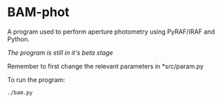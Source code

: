 BAM-phot
========

A program used to perform aperture photometry using PyRAF/IRAF and Python.

*The program is still in it's beta stage*

Remember to first change the relevant parameters in *src/param.py

To run the program:

	./bam.py
